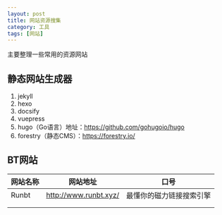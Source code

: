 ```yaml
---
layout: post
title: 网站资源搜集
category: 工具
tags: [网站]
---
```


主要整理一些常用的资源网站

## 静态网站生成器

1. jekyll
2. hexo
3. docsify
4. vuepress
5. hugo（Go语言）地址：https://github.com/gohugoio/hugo
6. forestry（静态CMS）：https://forestry.io/

## BT网站

| 网站名称 | 网站地址                | 口号                     |
| -------- | ----------------------- | ------------------------ |
| Runbt    | <http://www.runbt.xyz/> | 最懂你的磁力链接搜索引擎 |
|          |                         |                          |
|          |                         |                          |


